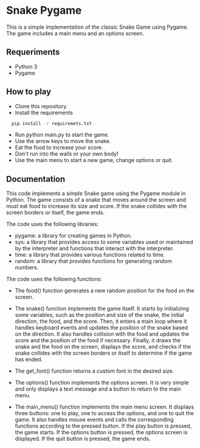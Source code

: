 
# Snake Pygame

This is a simple implementation of the classic Snake Game using Pygame. The game includes a main menu and an options screen.

## Requeriments
- Python 3
- Pygame

## How to play
- Clone this repository.
- Install the requirements

```bash
  pip install -r requiremets.txt
```
- Run python main.py to start the game.
- Use the arrow keys to move the snake.
- Eat the food to increase your score.
- Don't run into the walls or your own body!
- Use the main menu to start a new game, change options or quit.
## Documentation

This code implements a simple Snake game using the Pygame module in Python. The game consists of a snake that moves around the screen and must eat food to increase its size and score. If the snake collides with the screen borders or itself, the game ends.

The code uses the following libraries:

- pygame: a library for creating games in Python.
- sys: a library that provides access to some variables used or maintained by the interpreter and functions that interact with the interpreter.
- time: a library that provides various functions related to time.
- random: a library that provides functions for generating random numbers.

The code uses the following functions:

- The food() function generates a new random position for the food on the screen.

- The snake() function implements the game itself. It starts by initializing some variables, such as the position and size of the snake, the initial direction, the food, and the score. Then, it enters a main loop where it handles keyboard events and updates the position of the snake based on the direction. It also handles collision with the food and updates the score and the position of the food if necessary. Finally, it draws the snake and the food on the screen, displays the score, and checks if the snake collides with the screen borders or itself to determine if the game has ended.

- The get_font() function returns a custom font in the desired size.

- The options() function implements the options screen. It is very simple and only displays a text message and a button to return to the main menu.

- The main_menu() function implements the main menu screen. It displays three buttons: one to play, one to access the options, and one to quit the game. It also handles mouse events and calls the corresponding functions according to the pressed button. If the play button is pressed, the game starts. If the options button is pressed, the options screen is displayed. If the quit button is pressed, the game ends.
